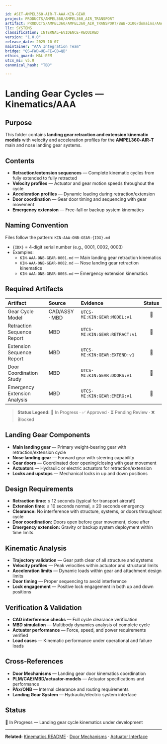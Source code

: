 ```yaml
---

id: ASIT-AMPEL360-AIR-T-AAA-KIN-GEAR
project: PRODUCTS/AMPEL360/AMPEL360_AIR_TRANSPORT
artifact: PRODUCTS/AMPEL360/AMPEL360_AIR_TRANSPORT/BWB-Q100/domains/AAA/kinematics/landing-gear-cycles/README.md
llc: SYSTEMS
classification: INTERNAL–EVIDENCE-REQUIRED
version: "1.0.0"
release_date: 2025-10-07
maintainer: "AAA Integration Team"
bridge: "QS→FWD→UE→FE→CB→QB"
ethics_guard: MAL-EEM
utcs_mi: v5.0
canonical_hash: "TBD"

---
```


# Landing Gear Cycles — Kinematics/AAA

## Purpose

This folder contains **landing gear retraction and extension kinematic models** with velocity and acceleration profiles for the **AMPEL360‑AIR‑T** main and nose landing gear systems.

## Contents

* **Retraction/extension sequences** — Complete kinematic cycles from fully extended to fully retracted
* **Velocity profiles** — Actuator and gear motion speeds throughout the cycle
* **Acceleration profiles** — Dynamic loading during retraction/extension
* **Door coordination** — Gear door timing and sequencing with gear movement
* **Emergency extension** — Free-fall or backup system kinematics

## Naming Convention

Files follow the pattern: `KIN-AAA-ONB-GEAR-{IDX}.md`

* `{IDX}` = 4‑digit serial number (e.g., 0001, 0002, 0003)
* Examples:
  * `KIN-AAA-ONB-GEAR-0001.md` — Main landing gear retraction kinematics
  * `KIN-AAA-ONB-GEAR-0002.md` — Nose landing gear retraction kinematics
  * `KIN-AAA-ONB-GEAR-0003.md` — Emergency extension kinematics

## Required Artifacts

| Artifact | Source | Evidence | Status |
| :--- | :--- | :--- | :----: |
| Gear Cycle Model | CAD/ASSY · MBD | `UTCS-MI:KIN:GEAR:MODEL:v1` | 🔄 |
| Retraction Sequence Report | MBD | `UTCS-MI:KIN:GEAR:RETRACT:v1` | 🔄 |
| Extension Sequence Report | MBD | `UTCS-MI:KIN:GEAR:EXTEND:v1` | 🔄 |
| Door Coordination Study | MBD | `UTCS-MI:KIN:GEAR:DOORS:v1` | 🔄 |
| Emergency Extension Analysis | MBD | `UTCS-MI:KIN:GEAR:EMERG:v1` | 🔄 |

> **Status Legend:** 🔄 In Progress · ✅ Approved · ⏳ Pending Review · ❌ Blocked

## Landing Gear Components

* **Main landing gear** — Primary weight-bearing gear with retraction/extension cycle
* **Nose landing gear** — Forward gear with steering capability
* **Gear doors** — Coordinated door opening/closing with gear movement
* **Actuators** — Hydraulic or electric actuators for retraction/extension
* **Locks and upstops** — Mechanical locks in up and down positions

## Design Requirements

* **Retraction time:** ≤ 12 seconds (typical for transport aircraft)
* **Extension time:** ≤ 10 seconds normal, ≤ 20 seconds emergency
* **Clearance:** No interference with structure, systems, or doors throughout cycle
* **Door coordination:** Doors open before gear movement, close after
* **Emergency extension:** Gravity or backup system deployment within time limits

## Kinematic Analysis

* **Trajectory validation** — Gear path clear of all structure and systems
* **Velocity profiles** — Peak velocities within actuator and structural limits
* **Acceleration limits** — Dynamic loads within gear and attachment design limits
* **Door timing** — Proper sequencing to avoid interference
* **Lock engagement** — Positive lock engagement in both up and down positions

## Verification & Validation

* **CAD interference checks** — Full cycle clearance verification
* **MBD simulation** — Multibody dynamics analysis of complete cycle
* **Actuator performance** — Force, speed, and power requirements verified
* **Load cases** — Kinematic performance under operational and failure loads

## Cross-References

* **Door Mechanisms** — Landing gear door kinematics coordination
* **PLM/CAE/MBD/actuator-models** — Actuator specifications and performance
* **PAx/ONB** — Internal clearance and routing requirements
* **Landing Gear System** — Hydraulic/electric system interface

## Status

🔄 In Progress — Landing gear cycle kinematics under development

---

**Related:** [Kinematics README](../README.md) · [Door Mechanisms](../door-mechanisms/) · [Actuator Interface](../actuator-interface/)
